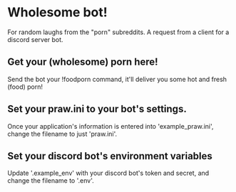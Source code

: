 # Wholesome bot!

For random laughs from the "porn" subreddits. A request from a client for a discord server bot.

## Get your (wholesome) porn here!

Send the bot your !foodporn command, it'll deliver you some hot and fresh (food) porn!


## Set your praw.ini to your bot's settings.

Once your application's information is entered into 'example_praw.ini', change the filename to just 'praw.ini'.

## Set your discord bot's environment variables

Update '.example_env' with your discord bot's token and secret, and change the filename to '.env'.